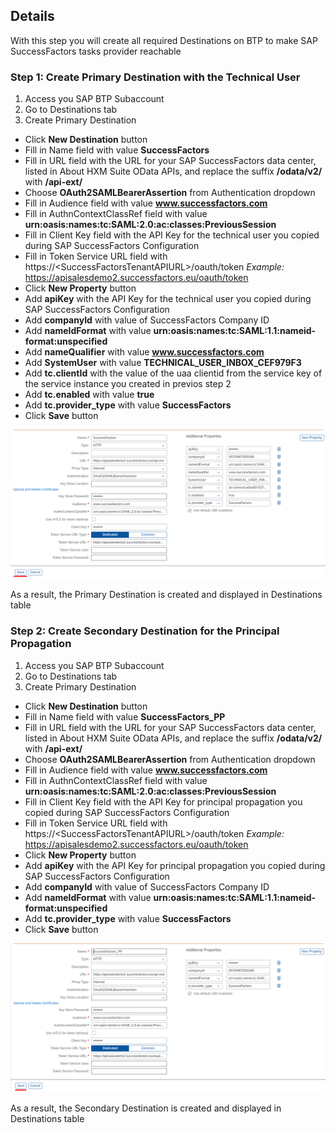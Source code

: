 ## Details

With this step you will create all required Destinations on BTP to make SAP SuccessFactors tasks provider reachable


### Step 1: Create Primary Destination with the Technical User

1. Access you SAP BTP Subaccount
2. Go to Destinations tab
3. Create Primary Destination

- Click **New Destination** button
- Fill in Name field with value **SuccessFactors**
- Fill in URL field with the URL for your SAP SuccessFactors data center, listed in About HXM Suite OData APIs, and replace the suffix **/odata/v2/** with **/api-ext/**
- Choose **OAuth2SAMLBearerAssertion** from Authentication dropdown
- Fill in Audience field with value **www.successfactors.com**
- Fill in AuthnContextClassRef field with value **urn:oasis:names:tc:SAML:2.0:ac:classes:PreviousSession**
- Fill in Client Key field with the API Key for the technical user you copied during SAP SuccessFactors Configuration
- Fill in Token Service URL field with https://\<SuccessFactorsTenantAPIURL\>/oauth/token *Example:* https://apisalesdemo2.successfactors.eu/oauth/token
- Click **New Property** button
- Add **apiKey** with the API Key for the technical user you copied during SAP SuccessFactors Configuration
- Add **companyId** with value of SuccessFactors Company ID
- Add **nameIdFormat** with value **urn:oasis:names:tc:SAML:1.1:nameid-format:unspecified**
- Add **nameQualifier** with value **www.successfactors.com**
- Add **SystemUser** with value **TECHNICAL_USER_INBOX_CEF979F3**
- Add **tc.clientId** with the value of the uaa clientid from the service key of the service instance you created in previos step 2
- Add **tc.enabled** with value **true**
- Add **tc.provider_type** with value **SuccessFactors**
- Click **Save** button

![Primary Destination](./Images/1.3.1.png "Primary Destination")

As a result, the Primary Destination is created and displayed in Destinations table


### Step 2: Create Secondary Destination for the Principal Propagation

1. Access you SAP BTP Subaccount
2. Go to Destinations tab
3. Create Primary Destination

- Click **New Destination** button
- Fill in Name field with value **SuccessFactors_PP**
- Fill in URL field with the URL for your SAP SuccessFactors data center, listed in About HXM Suite OData APIs, and replace the suffix **/odata/v2/** with **/api-ext/**
- Choose **OAuth2SAMLBearerAssertion** from Authentication dropdown
- Fill in Audience field with value **www.successfactors.com**
- Fill in AuthnContextClassRef field with value **urn:oasis:names:tc:SAML:2.0:ac:classes:PreviousSession**
- Fill in Client Key field with the API Key for principal propagation you copied during SAP SuccessFactors Configuration
- Fill in Token Service URL field with https://\<SuccessFactorsTenantAPIURL\>/oauth/token *Example:* https://apisalesdemo2.successfactors.eu/oauth/token
- Click **New Property** button
- Add **apiKey** with the API Key for principal propagation you copied during SAP SuccessFactors Configuration
- Add **companyId** with value of SuccessFactors Company ID
- Add **nameIdFormat** with value **urn:oasis:names:tc:SAML:1.1:nameid-format:unspecified**
- Add **tc.provider_type** with value **SuccessFactors**
- Click **Save** button

![Secondary Destination](./Images/2.3.1.png "Secondary Destination")

As a result, the Secondary Destination is created and displayed in Destinations table
